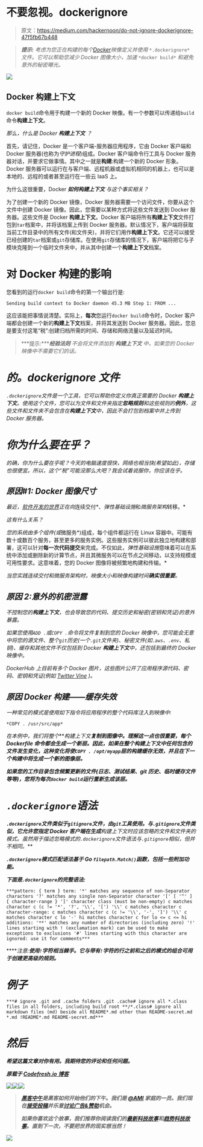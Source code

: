 # 不要忽视。dockerignore

> 原文：<https://medium.com/hackernoon/do-not-ignore-dockerignore-47f5fb67b448>

> ***提示:*** *考虑为您正在构建的每个*[*Docker*](https://hackernoon.com/tagged/docker)*映像定义并使用* `*.dockerignore*` *文件。它可以帮助您减少 Docker 图像大小，加速* `*docker build*` *和避免意外的秘密曝光。*

![](img/bb91910acb7dba50b1fe6780c19481bf.png)

## Docker 构建上下文

`docker build`命令用于构建一个新的 Docker 映像。有一个参数可以传递给`build`命令**构建上下文**。

*那么，什么是 Docker* ***构建上下文*** *？*

首先，请记住，Docker 是一个客户端-服务器应用程序，它由 Docker 客户端和 Docker 服务器(也称为*守护进程*)组成。Docker 客户端命令行工具与 Docker 服务器对话，并要求它做事情。其中之一就是**构建**:构建一个新的 Docker 形象。Docker 服务器可以运行在与客户端、远程机器或虚拟机相同的机器上，也可以是本地的、远程的或者甚至运行在一些云 IaaS 上。

为什么这很重要，Docker ***如何构建上下文*** *与这个事实相关？*

为了创建一个新的 Docker 镜像，Docker 服务器需要一个访问文件，你要从这个文件中创建 Docker 镜像。因此，您需要以某种方式将这些文件发送到 Docker 服务器。这些文件是 Docker **构建上下文**。Docker 客户端将所有**构建上下文**文件打包到`tar`档案中，并将该档案上传到 Docker 服务器。默认情况下，客户端将获取当前工作目录中的所有文件(和文件夹)，并将它们用作**构建上下文**。它还可以接受已经创建的`tar`档案或`git`存储库。在使用`git`存储库的情况下，客户端将把它与子模块克隆到一个临时文件夹中，并从其中创建一个**构建上下文**档案。

# 对 Docker 构建的影响

您看到的运行`docker build`命令的第一个输出行是:

```
Sending build context to Docker daemon 45.3 MB Step 1: FROM ...
```

这应该能把事情说清楚。实际上，**每次**您运行`docker build`命令时，Docker 客户端都会创建一个新的**构建上下文**档案，并将其发送到 Docker 服务器。因此，您总是要支付这笔“税”:创建归档所需的时间、存储和网络流量以及延迟时间。

> ***提示:*******经验法则*** *不会将文件添加到* ***构建上下文*** *中，如果您的 Docker 映像中不需要它们的话。**

# *的。dockerignore 文件*

*`.dockerignore`文件是一个工具，它可以帮助你定义你真正需要的 Docker **构建上下文**。使用这个文件，您可以为文件和文件夹指定**忽略规则**和这些规则的**例外**，这些文件和文件夹不会包含在**构建上下文**中，因此不会打包到档案中并上传到 Docker 服务器。*

# *你为什么要在乎？*

*的确，你为什么要在乎呢？今天的电脑速度很快，网络也相当快(希望如此)，存储也很便宜。所以，这个“税”可能没那么大吧？我会试着说服你，你应该在乎。*

## *原因#1: Docker 图像尺寸*

*最近，[软件开发的世界](https://hackernoon.com/tagged/software-development)正在向*连续交付*、*弹性基础设施*和*微服务架构*转移。*

*这有什么关系？*

*您的系统由多个组件(或*微服务*)组成，每个组件都运行在 Linux 容器中。可能有数十或数百个服务，甚至更多的服务实例。这些服务实例可以彼此独立地构建和部署，这可以针对**每一次代码提交**来完成。不仅如此，*弹性基础设施*意味着可以在系统中添加或删除新的计算节点，并且其微服务可以在节点之间移动，以支持规模或可用性要求。这意味着，您的 Docker 图像将被频繁地构建和传输。*

*当您实践连续交付和微服务架构时，映像大小和映像构建时间**确实很重要**。*

## *原因 2:意外的机密泄露*

*不控制您的**构建上下文**，也会导致您的代码、提交历史和秘密(密钥和凭证)的意外暴露。*

*如果您使用`ADD .`或`COPY .`命令将文件复制到您的 Docker 映像中，您可能会无意中将您的源文件、整个`git`历史(一个`.git`文件夹)、秘密文件(如`.aws`、`.env`、私钥)、缓存和其他文件不仅包括到 Docker **构建上下文**中，还包括到最终的 Docker 映像中。*

*DockerHub 上目前有多个 Docker 图片，这些图片公开了应用程序源代码、密码、密钥和凭证(例如 [Twitter Vine](http://thehackernews.com/2016/07/vine-source-code.html) )。*

## *原因 Docker 构建——缓存失效*

*一种常见的模式是使用如下指令将应用程序的整个代码库注入到映像中:*

```
*COPY . /usr/src/app*
```

*在本例中，我们将整个****构建上下文**复制到图像中。理解这一点也很重要，每个 Dockerfile 命令都会生成一个新层。因此，如果在整个构建上下文中任何包含的文件发生变化，这种变化将使`COPY . /opt/myapp`层的构建缓存无效，并且在下一个构建中将生成一个新的图像层。***

***如果您的工作目录包含频繁更新的文件(日志、测试结果、git 历史、临时缓存文件等等)，您将为每次`docker build`运行重新生成该层。***

# ***`.dockerignore`语法***

***`.dockerignore`文件类似于`gitignore`文件，由`git`工具使用。与`.gitignore`文件类似，它允许您指定 Docker 客户端在生成**构建上下文**时应该忽略的文件和文件夹的模式。虽然用于描述**忽略模式**的`.dockerignore`文件语法与`.gitignore`相似，但并不相同。***

***`.dockerignore`模式匹配语法基于 Go `filepath.Match()`函数，包括一些附加功能。***

***下面是`.dockerignore`的完整语法:***

```
***pattern: { term } term: '*' matches any sequence of non-Separator characters '?' matches any single non-Separator character '[' [ '^' ] { character-range } ']' character class (must be non-empty) c matches character c (c != '*', '?', '\\', '[') '\\' c matches character c character-range: c matches character c (c != '\\', '-', ']') '\\' c matches character c lo '-' hi matches character c for lo <= c <= hi additions: '**' matches any number of directories (including zero) '!' lines starting with ! (exclamation mark) can be used to make exceptions to exclusions '#' lines starting with this character are ignored: use it for comments***
```

*****注意:**使用`!`字符相当棘手。它与带有`!`字符的行之前和之后的模式的组合可用于创建更高级的规则。***

# ***例子***

```
***# ignore .git and .cache folders .git .cache# ignore all *.class files in all folders, including build root **/*.class# ignore all markdown files (md) beside all README*.md other than README-secret.md *.md !README*.md README-secret.md***
```

# ***然后***

***希望这篇文章对你有用。我期待您的评论和任何问题。***

****原载于* [*Codefresh.io 博客*](https://codefresh.io/blog/not-ignore-dockerignore/)***

***[![](img/50ef4044ecd4e250b5d50f368b775d38.png)](http://bit.ly/HackernoonFB)******[![](img/979d9a46439d5aebbdcdca574e21dc81.png)](https://goo.gl/k7XYbx)******[![](img/2930ba6bd2c12218fdbbf7e02c8746ff.png)](https://goo.gl/4ofytp)***

> ***[黑客中午](http://bit.ly/Hackernoon)是黑客如何开始他们的下午。我们是 [@AMI](http://bit.ly/atAMIatAMI) 家庭的一员。我们现在[接受投稿](http://bit.ly/hackernoonsubmission)并乐意[讨论广告&赞助](mailto:partners@amipublications.com)机会。***
> 
> ***如果你喜欢这个故事，我们推荐你阅读我们的[最新科技故事](http://bit.ly/hackernoonlatestt)和[趋势科技故事](https://hackernoon.com/trending)。直到下一次，不要把世界的现实想当然！***

***![](img/be0ca55ba73a573dce11effb2ee80d56.png)***